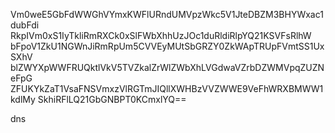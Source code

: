 Vm0weE5GbFdWWGhVYmxKWFlURndUMVpzWkc5V1JteDBZM3BHYWxac1dubFdi
RkpIVm0xS1IyTkliRmRXCk0xSlFWbXhhUzJOc1duRldiRlpYQ21KSVFsRlhW
bFpoV1ZkU1NGWnJiRmRpUm5CVVEyMUtSbGRZY0ZkWApTRUpFVmtSS1UxSXhV
blZWYXpWWFRUQktlVkV5TVZkalZrWlZWbXhLVGdwaVZrbDZWMVpqZUZNeFpG
ZFUKYkZaT1VsaFNSVmxzVlRGTmJIQllXWHBzVVZWWE9VeFhWRXBMWW1kdlMy
SkhiRFlLQ21GbGNBPT0KCmxlYQ==

dns